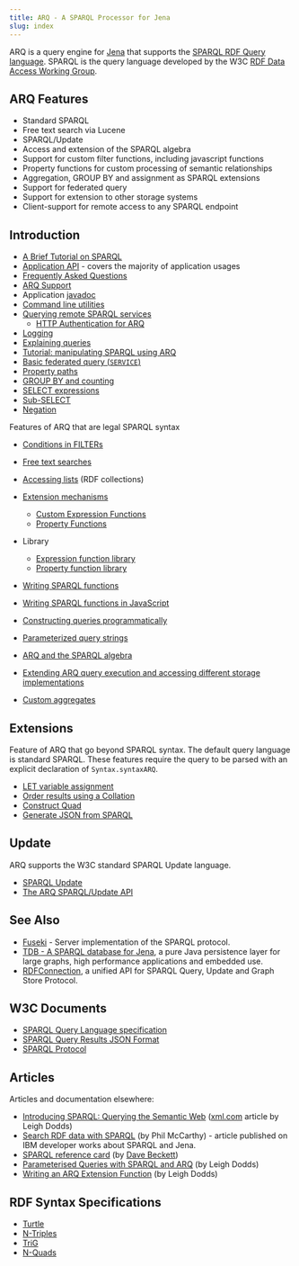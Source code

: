 ```yaml
---
title: ARQ - A SPARQL Processor for Jena
slug: index
---
```


ARQ is a query engine for [Jena](https://jena.apache.org/) that
supports the
[SPARQL RDF Query language](http://www.w3.org/TR/sparql11-query/).
SPARQL is the query language developed by the W3C
[RDF Data Access Working Group](http://www.w3.org/2001/sw/DataAccess/).

## ARQ Features

-   Standard SPARQL
-   Free text search via Lucene
-   SPARQL/Update
-   Access and extension of the SPARQL algebra
-   Support for custom filter functions, including javascript functions
-   Property functions for custom processing of semantic
    relationships
-   Aggregation, GROUP BY and assignment as SPARQL extensions
-   Support for federated query
-   Support for extension to other storage systems
-   Client-support for remote access to any SPARQL endpoint

## Introduction

-   [A Brief Tutorial on SPARQL](/tutorials/sparql.html)
-   [Application API](app_api.html) - covers the majority of
    application usages
-   [Frequently Asked Questions](faq.html)
-   [ARQ Support](support.html)
-   Application [javadoc](/documentation/javadoc/arq/index.html)
-   [Command line utilities](cmds.html)
-   [Querying remote SPARQL services](sparql-remote.html)
    - [HTTP Authentication for ARQ](http-auth.html)
-   [Logging](logging.html)
-   [Explaining queries](explain.html)
-   [Tutorial: manipulating SPARQL using ARQ](manipulating_sparql_using_arq.html)
-   [Basic federated query (`SERVICE`)](service.html)
-   [Property paths](property_paths.html)
-   [GROUP BY and counting](group-by.html)
-   [SELECT expressions](select_expr.html)
-   [Sub-SELECT](sub-select.html)
-   [Negation](negation.html)

Features of ARQ that are legal SPARQL syntax

-   [Conditions in FILTERs](function_forms.html)

-   [Free text searches](text-query.html)
-   [Accessing lists](rdf_lists.html) (RDF collections)
-   [Extension mechanisms](extension.html)
    -   [Custom Expression Functions](extension.html#valueFunctions)
    -   [Property Functions](extension.html#property-functions)
-   Library
    -   [Expression function library](library-function.html)
    -   [Property function library](library-propfunc.html)
-   [Writing SPARQL functions](writing_functions.html)
-   [Writing SPARQL functions in JavaScript](javascript-functions.html)
-   [Constructing queries programmatically](programmatic.html)
-   [Parameterized query strings](parameterized-sparql-strings.html)
-   [ARQ and the SPARQL algebra](algebra.html)
-   [Extending ARQ query execution and accessing different storage implementations](arq-query-eval.html)
-   [Custom aggregates](custom_aggregates.html)

## Extensions

Feature of ARQ that go beyond SPARQL syntax. The default query
language is standard SPARQL. These features require the query to be
parsed with an explicit declaration of `Syntax.syntaxARQ`.

-   [LET variable assignment](assignment.html)
-   [Order results using a Collation](collation.html)
-   [Construct Quad](construct-quad.html)
-   [Generate JSON from SPARQL](generate-json-from-sparql.html)

## Update

ARQ supports the W3C standard SPARQL Update language.

-   [SPARQL Update](http://www.w3.org/TR/sparql11-update/)
-   [The ARQ SPARQL/Update API](update.html)

## See Also

- [Fuseki](../fuseki2/index.html) - Server implementation of the SPARQL protocol.
- [TDB - A SPARQL database for Jena](../tdb), a pure Java persistence layer for large graphs, high performance applications and embedded use.
- [RDFConnection](../rdfconnection), a unified API for SPARQL Query, Update and Graph Store Protocol.

## W3C Documents

-   [SPARQL Query Language specification](http://www.w3.org/TR/sparql11-query/)
-   [SPARQL Query Results JSON Format](https://www.w3.org/TR/sparql11-results-json/)
-   [SPARQL Protocol](http://www.w3.org/TR/rdf-sparql-protocol/)

## Articles

Articles and documentation elsewhere:

-   [Introducing SPARQL: Querying the Semantic Web](http://xml.com/lpt/a/2005/11/16/introducing-sparql-querying-semantic-web-tutorial.html)
    ([xml.com](http://www.xml.com/) article by Leigh Dodds)
-   [Search RDF data with SPARQL](http://www.ibm.com/developerworks/xml/library/j-sparql/)
    (by Phil McCarthy) - article published on IBM developer works about
    SPARQL and Jena.
-   [SPARQL reference card](http://www.dajobe.org/2005/04-sparql/)
    (by [Dave Beckett](http://www.dajobe.org/))
-   [Parameterised Queries with SPARQL and ARQ](http://www.ldodds.com/blog/archives/000251.html)
    (by Leigh Dodds)
-   [Writing an ARQ Extension Function](http://www.ldodds.com/blog/archives/000252.html)
    (by Leigh Dodds)

## RDF Syntax Specifications

-   [Turtle](https://www.w3.org/TR/turtle/)
-   [N-Triples](https://www.w3.org/TR/n-triples)
-   [TriG](https://www.w3.org/TR/trig/)
-   [N-Quads](https://www.w3.org/TR/n-quads/)

